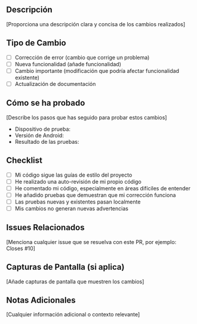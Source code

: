 ## Descripción
[Proporciona una descripción clara y concisa de los cambios realizados]

## Tipo de Cambio
- [ ] Corrección de error (cambio que corrige un problema)
- [ ] Nueva funcionalidad (añade funcionalidad)
- [ ] Cambio importante (modificación que podría afectar funcionalidad existente)
- [ ] Actualización de documentación

## Cómo se ha probado
[Describe los pasos que has seguido para probar estos cambios]
- Dispositivo de prueba:
- Versión de Android:
- Resultado de las pruebas:

## Checklist
- [ ] Mi código sigue las guías de estilo del proyecto
- [ ] He realizado una auto-revisión de mi propio código
- [ ] He comentado mi código, especialmente en áreas difíciles de entender
- [ ] He añadido pruebas que demuestran que mi corrección funciona
- [ ] Las pruebas nuevas y existentes pasan localmente
- [ ] Mis cambios no generan nuevas advertencias

## Issues Relacionados
[Menciona cualquier issue que se resuelva con este PR, por ejemplo: Closes #10]

## Capturas de Pantalla (si aplica)
[Añade capturas de pantalla que muestren los cambios]

## Notas Adicionales
[Cualquier información adicional o contexto relevante]